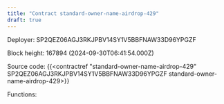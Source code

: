 ```yaml
---
title: "Contract standard-owner-name-airdrop-429"
draft: true
---
```

Deployer: SP2QEZ06AGJ3RKJPBV14SY1V5BBFNAW33D96YPGZF


 



Block height: 167894 (2024-09-30T06:41:54.000Z)

Source code: {{<contractref "standard-owner-name-airdrop-429" SP2QEZ06AGJ3RKJPBV14SY1V5BBFNAW33D96YPGZF standard-owner-name-airdrop-429>}}

Functions:


